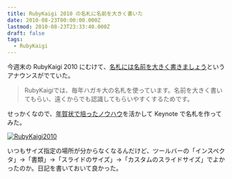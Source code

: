 ```yaml
---
title: RubyKaigi 2010 の名札に名前を大きく書いた
date: 2010-08-23T00:00:00.000Z
lastmod: 2010-08-23T23:33:40.000Z
draft: false
tags:
  - RubyKaigi
---
```


今週末の RubyKaigi 2010 にむけて、[名札には名前を大きく書きましょう](http://rubykaigi.tdiary.net/20100815.html#p01)というアナウンスがでていた。

> RubyKaigiでは、毎年ハガキ大の名札を使っています。名前を大きく書いてもらい、遠くからでも認識してもらいやすくするためです。

せっかくなので、[年賀状で培ったノウハウ](/posts/20091223/p01)を活かして Keynote で名札を作ってみた。

[![RubyKaigi2010](https://farm5.staticflickr.com/4077/4921273953_bef50190f1.jpg "RubyKaigi2010")](http://www.flickr.com/photos/machu/4921273953/)

いつもサイズ指定の場所が分からなくなるんだけど、ツールバーの「インスペクタ」→「書類」→「スライドのサイズ」→「カスタムのスライドサイズ」でよかったのか。日記を書いておいて良かった。
